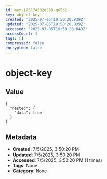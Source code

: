 ```yaml
---
id: mem-1751745020839-q65o2
key: object-key
created: '2025-07-05T19:50:20.839Z'
updated: '2025-07-05T19:50:20.839Z'
accessed: '2025-07-05T19:50:20.843Z'
accessCount: 1
tags: []
compressed: false
encrypted: false
---
```


# object-key

## Value

```
{
  "nested": {
    "data": true
  }
}
```

## Metadata

- **Created**: 7/5/2025, 3:50:20 PM
- **Updated**: 7/5/2025, 3:50:20 PM
- **Accessed**: 7/5/2025, 3:50:20 PM (1 times)
- **Tags**: None
- **Category**: None
